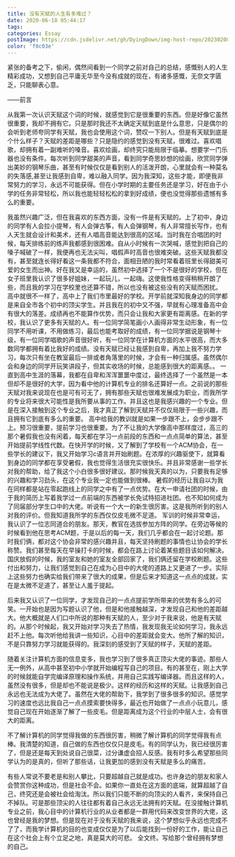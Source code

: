```yaml
---
title: 没有天赋的人生有多难过？
date: 2020-06-18 05:44:17
tags:
categories: Essay
postImage: https://cdn.jsdelivr.net/gh/DyingDown/img-host-repo/202302082209964.jpg
color: 'f0c03e'
---
```


紧张的备考之下，偷闲，偶然间看到一个同学之前对自己的总结，感慨别人的人生精彩成功，又想到自己平庸无华至今没有成就的现在，有诸多感慨，无奈文字匮乏，只能聊表心意。

——前言

<!--more-->

从我第一次认识天赋这个词的时候，就感觉到它是很重要的东西。但是好像它虽然很重要，我却不拥有它。只是那时我还不太确定天赋到底是什么意思，只是偶尔的会听到老师夸同学有天赋，我也会使用这个词，赞叹一下别人。但是有天赋到底是个什么样子？天赋的差距是哪些？只是隐约的感觉到没有天赋，很难过。喜欢唱歌，却拥有着一副难听的嗓音。喜欢绘画，却终究只能局限于临摹。想要学一门乐器也没有条件。每次听到同学甜美的声音，看到同学奇思妙想的绘画，欣赏同学弹出美妙的钢琴乐曲，甚至有时候仅仅是看到别人的活泼开朗，心里就会有一种莫名的失落感,甚至让我感到自卑，难以融入同学。因为我深知，这些才能，即便我非常努力的学习，永远不可能获得。但在小学时期的主要任务还是学习，好在由于小学的任务非常轻松，所以我也能轻轻松松的拿到好成绩，便也没觉得那些遗憾有多么的重要。

我虽然兴趣广泛，但在我喜欢的东西方面，没有一件是有天赋的。上了初中，身边的同学有人会拉小提琴，有人会弹古筝，有人会弹钢琴，有人非常擅长写作，也有人天生就会设计和美术，还有人唱高音能达到很高的区域。当时我在合唱团的时候，每天排练前的练声我都感到很困难。自从小时候有一次哭喊，感觉到把自己的嗓子喊破了一样，我便再也无法尖叫，唱假声时高音也很难突破。这些天赋我都没有，甚至就连长得好看这一条我都不符合，面相丑陋的我时常看着班里长得甜美可爱的女生而出神。好在我又是幸运的，虽然初中选择了一个不是很好的学校，但在女子班里我认识了很多好姐妹，一起玩儿，一起嗨。这使我性格变得稍稍开朗了些，而且我的学习在学校里也还算不错，所以也没有被这些没有的天赋而困扰。
高中就很不一样了，高中上了我们市里最好的学校。开学前就深知我身边的同学都是来自全市各个初中的顶尖学生。并且我在的初中又不强，早就有心理准备高中会有很大的落差。成绩再也不能算作优势，而只会让我和大家更有距离感。在新的学校，我认识了更多有天赋的人。有一位同学简笔画小人画得非常生动形象，有一位同学不用听课，不用做练习，最后也能考取好的成绩，有一位同学据说是钢琴十级，有一位同学唱歌的声音很好听，有一位同学在计算机方面的水平很高，而大多数同学都拥有着比我好的成绩。没有天赋已经让我感到自卑，再加上我不努力学习，每次只有坐在教室最后一排或者角落里的时候，才会有一种归属感。虽然偶尔会和身边的同学开玩笑讲段子，但其实收场的时候，总能感到很大的距离感。。
一直到高中生涯的落幕，我都在自卑和浑浑噩噩中度过，最终选择了一个虽然是一本但却不是很好的大学，因为看中他的计算机专业的排名还算好一点。之前说的那些天赋对我来说现在也是可有可无了，拥有那些天赋也很难发展成为职业，而我所学的专业将来很大可能性是我所要从事的工作。并且这也是我感兴趣的一个专业。但是在深入接触到这个专业之后，我才真正了解到天赋并不仅仅局限于一些兴趣，而且拥有它到底有多么的重要。
高中给我的教训就是如果一步跟不上，会步步跟不上。预习很重要，提前学习也很重要。为了不让我的大学像高中那样度过，高三的那个暑假我也没有闲着，每天都在学习一点前段的东西和一点点简单的算法，甚至开始提前学线性代数。在快开学的时候，又了解到了学校有一个ACM协会，在一些学长的建议下，我又开始学习c语言并开始刷题。在浓厚的兴趣驱使下，就算看到身边的同学都在享受暑假，我也觉得生活很充实很快乐。并且非常感谢一些学长对我的帮助，给了我这个小白很多很好建议。那时候我天真的以为，只要我有足够的兴趣和学习劲头，在这个专业我一定也能做到很棒。
暑假的经历让我自以为我在同样都是站在零起跑线上的同学之中有了一点优势。在大一申请社团的时候，由于我的简历上写着我学过一点前端的东西被学长免试特招进社团。也不知如何成为了同届部分学生口中的大佬。听说有一个大一的新生很厉害。这是我所听到的别人对我的评价。但我知道我所学的东西仅仅皮毛微不足道。
军训的时候非常幸运，我认识了一位志同道合的朋友。那天，教官在选拔参加方阵的同学。在旁边等候的时候看到他在思考ACM题，于是以后的每一天，我们几乎都会在一起讨论题。那时我们俩，都对这个协会非常的感兴趣并且，每天坚持刷题的事情也让协会的学长称赞。我们甚至每天在早操打卡的时候，都会在路上讨论着某些题目该如何解决。国庆放假的时候，我的室友和她的室友全部回家了，我们俩还留在学校刷题。这些付出和努力，让我们感觉到自己在成为心目中的大佬的道路上又更进了一步。实际上这些努力也确实给我们带来了很大的成果，但是后来才知道这一点点的成就，实在是太微不足道了，甚至让人羞于提起。

后来我又认识了一位同学，才发现自己的一点点提前学所带来的优势有多么的可笑。一开始也是因为写题认识了他，但是和他接触越深，才发现自己和他的差距越大。他大概就是人们口中所说的那种有天赋的人，至少对于我来说，他是有天赋的。从那个时候起，我又开始对学习失去了热情，我发现我无论如何学习，我永远赶不上他。每次听他给我讲一些知识，心目中的差距就会变大。他所了解的知识，不是只靠努力学习就能获得的。我深刻的感受到了天赋的样子，天赋的差距。

随着关注计算机方面的信息变多，我也学习到了很多真正顶尖大佬的事迹。那些人无一例外，从高中甚至初中小学就开始编程写自己的项目。有的甚至在，刚上大学的时候就能自学完编译原理和操作系统，并用自己实践写编译器。而且这样的人，虽然没有很多，但是却也不能说是极少。这样的经历和这样的天赋。让我感到自己永远也无法成为大佬了。虽然在大佬的帮助下，我学到了很多很多的知识。感觉学习的速度也远比我自己一点点摸索要快得多，最近也开始做了一点点小玩意儿，感觉自己现在开始逐渐了解了一些皮毛。但是距离成为这个行业的中层人士，会有很大的距离。

不了解计算机的同学觉得我做的东西很厉害，稍微了解计算机的同学觉得我有点棒。我清楚的知道，自己做的东西也仅仅只是皮毛。有的同学认为，我已经很厉害了，但是还是每天到处说自己很菜，过分谦虚会招人反感。我有时多么希望那些同学认为的是真的，但听了那些话，让我更加的感到没有天赋是多么的痛苦。

有些人常说不要老是和别人攀比，只要超越自己就是成功。也许身边的朋友和家人会赞赏你这种成功，但是社会不会。如果你一直处在这方面的底端，就算超越了自己，终究还是会被社会给淘汰。所以我们只能不断的向顶尖的人看齐，来保持自己不掉队。可是那些顶尖的人往往都有着自己永远无法拥有的天赋。在没接触计算机专业之前，我心目中的计算机行业的从业者都是一群用代码来改变世界的大佬，这也曾经是我的梦想。但是现在对于没有天赋的我来说，这个梦想似乎永远也完成不了了，而我学计算机的目的也变成仅仅是为了以后能找到一份好的工作，能让自己在这个社会上有个立足之地，真是莫大的可悲。
全文终。写给那个曾经拥有梦想的自己。